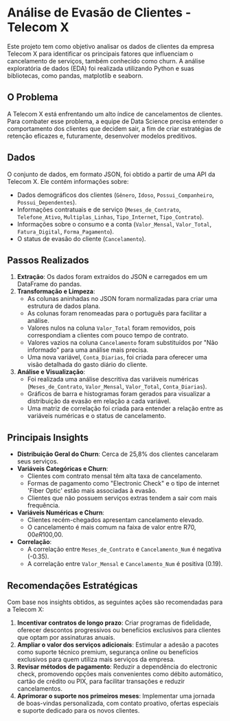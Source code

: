 # Análise de Evasão de Clientes - Telecom X

Este projeto tem como objetivo analisar os dados de clientes da empresa Telecom X para identificar os principais fatores que influenciam o cancelamento de serviços, também conhecido como churn. A análise exploratória de dados (EDA) foi realizada utilizando Python e suas bibliotecas, como pandas, matplotlib e seaborn.

## O Problema

A Telecom X está enfrentando um alto índice de cancelamentos de clientes. Para combater esse problema, a equipe de Data Science precisa entender o comportamento dos clientes que decidem sair, a fim de criar estratégias de retenção eficazes e, futuramente, desenvolver modelos preditivos.

## Dados

O conjunto de dados, em formato JSON, foi obtido a partir de uma API da Telecom X. Ele contém informações sobre:
- Dados demográficos dos clientes (`Gênero`, `Idoso`, `Possui_Companheiro`, `Possui_Dependentes`).
- Informações contratuais e de serviço (`Meses_de_Contrato`, `Telefone_Ativo`, `Multiplas_Linhas`, `Tipo_Internet`, `Tipo_Contrato`).
- Informações sobre o consumo e a conta (`Valor_Mensal`, `Valor_Total`, `Fatura_Digital`, `Forma_Pagamento`).
- O status de evasão do cliente (`Cancelamento`).

## Passos Realizados

1.  **Extração**: Os dados foram extraídos do JSON e carregados em um DataFrame do pandas.
2.  **Transformação e Limpeza**:
    -   As colunas aninhadas no JSON foram normalizadas para criar uma estrutura de dados plana.
    -   As colunas foram renomeadas para o português para facilitar a análise.
    -   Valores nulos na coluna `Valor_Total` foram removidos, pois correspondiam a clientes com pouco tempo de contrato.
    -   Valores vazios na coluna `Cancelamento` foram substituídos por "Não informado" para uma análise mais precisa.
    -   Uma nova variável, `Conta_Diarias`, foi criada para oferecer uma visão detalhada do gasto diário do cliente.
3.  **Análise e Visualização**:
    -   Foi realizada uma análise descritiva das variáveis numéricas (`Meses_de_Contrato`, `Valor_Mensal`, `Valor_Total`, `Conta_Diarias`).
    -   Gráficos de barra e histogramas foram gerados para visualizar a distribuição da evasão em relação a cada variável.
    -   Uma matriz de correlação foi criada para entender a relação entre as variáveis numéricas e o status de cancelamento.

## Principais Insights

-   **Distribuição Geral do Churn**: Cerca de 25,8% dos clientes cancelaram seus serviços.
-   **Variáveis Categóricas e Churn**:
    -   Clientes com contrato mensal têm alta taxa de cancelamento.
    -   Formas de pagamento como "Electronic Check" e o tipo de internet 'Fiber Optic' estão mais associadas à evasão.
    -   Clientes que não possuem serviços extras tendem a sair com mais frequência.
-   **Variáveis Numéricas e Churn**:
    -   Clientes recém-chegados apresentam cancelamento elevado.
    -   O cancelamento é mais comum na faixa de valor entre R$70,00 e R$100,00.
-   **Correlação**:
    -   A correlação entre `Meses_de_Contrato` e `Cancelamento_Num` é negativa (-0.35).
    -   A correlação entre `Valor_Mensal` e `Cancelamento_Num` é positiva (0.19).

## Recomendações Estratégicas

Com base nos insights obtidos, as seguintes ações são recomendadas para a Telecom X:

1.  **Incentivar contratos de longo prazo**: Criar programas de fidelidade, oferecer descontos progressivos ou benefícios exclusivos para clientes que optam por assinaturas anuais.
2.  **Ampliar o valor dos serviços adicionais**: Estimular a adesão a pacotes como suporte técnico premium, segurança online ou benefícios exclusivos para quem utiliza mais serviços da empresa.
3.  **Revisar métodos de pagamento**: Reduzir a dependência do electronic check, promovendo opções mais convenientes como débito automático, cartão de crédito ou PIX, para facilitar transações e reduzir cancelamentos.
4.  **Aprimorar o suporte nos primeiros meses**: Implementar uma jornada de boas-vindas personalizada, com contato proativo, ofertas especiais e suporte dedicado para os novos clientes.
